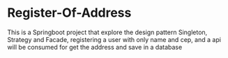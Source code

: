 # Register-Of-Address

This is a Springboot project that explore the design pattern Singleton, Strategy and Facade, registering a user with
only name and cep, and a api will be consumed for get the address and save in a database